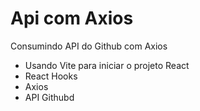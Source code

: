 # Api com Axios
Consumindo API do Github com Axios

- Usando Vite para iniciar o projeto React
- React Hooks
- Axios
- API Githubd
